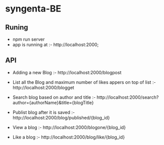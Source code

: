 # syngenta-BE

## Runing

- npm run server
- app is running at :- http://localhost:2000;


## API

 - Adding a new Blog :- http://localhost:2000/blogpost
 
 - List all the Blog and maximum number of likes appers on top of list :- http://localhost:2000/blogget 
  
 - Search blog based on author and title :- http://localhost:2000/search?author={authorName}&title={blogTitle}
  
 - Publist blog after it is saved :- http://localhost:2000/blog/published/{blog_id}
 
 - View a blog :- http://localhost:2000/blogone/{blog_id}
 
 - Like a blog :- http://localhost:2000/blog/like/{blog_id}

